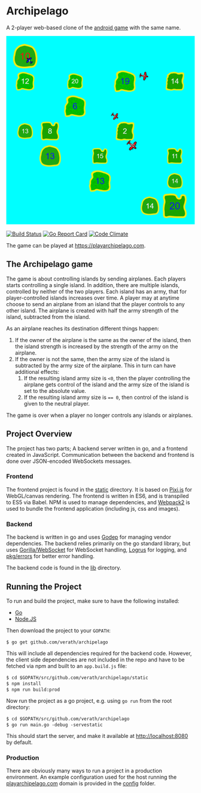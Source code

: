 # Archipelago

A 2-player web-based clone of the [android game](https://play.google.com/store/apps/details?id=com.sgg.archipelago_kr) 
with the same name.

![Screenshot Archipelago](.github/screenshot1.png)

[![Build Status](https://travis-ci.org/verath/archipelago.svg?branch=master)](https://travis-ci.org/verath/archipelago)
[![Go Report Card](https://goreportcard.com/badge/github.com/verath/archipelago)](https://goreportcard.com/report/github.com/verath/archipelago)
[![Code Climate](https://codeclimate.com/github/verath/archipelago/badges/gpa.svg)](https://codeclimate.com/github/verath/archipelago)

The game can be played at https://playarchipelago.com.

## The Archipelago game

The game is about controlling islands by sending airplanes. Each players starts controlling a single 
island. In addition, there are multiple islands, controlled by neither of the two players. Each 
island has an army, that for player-controlled islands increases over time. A player may at anytime 
choose to send an airplane from an island that the player controls to any other island. The airplane 
is created with half the army strength of the island, subtracted from the island.

As an airplane reaches its destination different things happen:
  1. If the owner of the airplane is the same as the owner of the island, then the island strength is 
  increased by the strength of the army on the airplane.
  2. If the owner is not the same, then the army size of the island is subtracted by the army size of 
  the airplane. This in turn can have additional effects:
     1. If the resulting island army size is `<0`, then the player controlling the airplane gets 
     control of the island and the army size of the island is set to the absolute value.
     2. If the resulting island army size is `== 0`, then control of the island is given to the 
     neutral player.

The game is over when a player no longer controls any islands or airplanes.

## Project Overview

The project has two parts; A backend server written in go, and a frontend created in JavaScript. 
Communication between the backend and frontend is done over JSON-encoded WebSockets messages.

### Frontend

The frontend project is found in the [static](./static) directory. It is based on [Pixi.js](https://github.com/pixijs/pixi.js) 
for WebGL/canvas rendering. The frontend is written in ES6, and is transpiled to ES5 via Babel. 
NPM is used to manage dependencies, and [Webpack2](https://webpack.js.org/) 
is used to bundle the frontend application (including js, css and images).

### Backend

The backend is written in go and uses [Godep](https://github.com/tools/godep) for managing 
vendor dependencies. The backend relies primarily on the go standard library, but 
uses [Gorilla/WebSocket](https://github.com/gorilla/websocket) for WebSocket handling, 
[Logrus](https://github.com/Sirupsen/logrus) for logging, and [pkg/errors](https://github.com/pkg/errors) 
for better error handling. 

The backend code is found in the [lib](./lib) directory.

## Running the Project

To run and build the project, make sure to have the following installed:
* [Go](https://golang.org/dl/)
* [Node.JS](https://nodejs.org/en/download/)

Then download the project to your `GOPATH`:
```
$ go get github.com/verath/archipelago
```

This will include all dependencies required for the backend code. However, the client 
side dependencies are not included in the repo and have to be fetched via npm and built
to an `app.build.js` file:

```
$ cd $GOPATH/src/github.com/verath/archipelago/static
$ npm install
$ npm run build:prod
```

Now run the project as a go project, e.g. using `go run` from the root directory:

```
$ cd $GOPATH/src/github.com/verath/archipelago
$ go run main.go -debug -servestatic
```

This should start the server, and make it available at 
[http://localhost:8080](http://localhost:8080) by default.

### Production

There are obviously many ways to run a project in a production environment.
An example configuration used for the host running the [playarchipelago.com](https://playarchipelago.com)
domain is provided in the [config](./config) folder.
